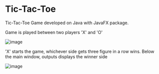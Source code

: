 # Tic-Tac-Toe
Tic-Tac-Toe Game developed on Java with JavaFX package.

Game is played between two players 'X' and 'O'

![image](https://user-images.githubusercontent.com/24220136/230802860-2ffd1952-ceee-4389-af0b-25f02477f381.png)

'X' starts the game, whichever side gets three figure in a row wins. Below the main window, outputs displays the winner side

![image](https://user-images.githubusercontent.com/24220136/230802895-ec464f7c-72b5-4bb1-8625-efd75d58e855.png)

